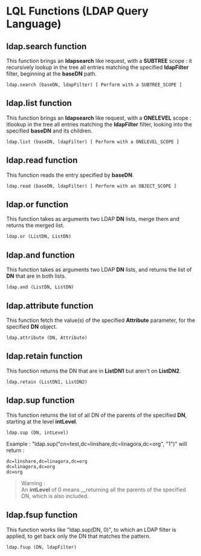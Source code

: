 # LQL Functions (LDAP Query Language)

## __ldap.search__ function

This function brings an __ldapsearch__ like request, with a __SUBTREE__ scope : it recursively lookup in the tree all entries matching the specified __ldapFilter__ filter, beginning at the
__baseDN__ path.
```
ldap.search (baseDN, ldapFilter) [ Perform with a SUBTREE_SCOPE ]
```

## __ldap.list__ function
This function brings an __ldapsearch__ like request, with a __ONELEVEL__ scope : itlookup in the tree all entries matching the __ldapFilter__ filter, looking into the specified __baseDN__ and its
children.
```
ldap.list (baseDN, ldapFilter) [ Perform with a ONELEVEL_SCOPE ]
```

## __ldap.read__ function
This function reads the entry specified by __baseDN__.
```
ldap.read (baseDN, ldapFilter) [ Perform with an OBJECT_SCOPE ]
```

## __ldap.or__ function
This function takes as arguments two LDAP __DN__ lists, merge them and returns the merged list.
```
ldap.or (ListDN, ListDN)
```

## __ldap.and__ function
This function takes as arguments two LDAP __DN__ lists, and returns the list of __DN__ that are in both lists.
```
ldap.and (ListDN, ListDN)
```

## __ldap.attribute__ function
This function fetch the value(s) of the specified __Attribute__ parameter, for the specified __DN__ object.
```
ldap.attribute (DN, Attribute)
```

## __ldap.retain__ function
This function returns the DN that are in __ListDN1__ but aren't on __ListDN2__.
```
ldap.retain (ListDN1, ListDN2)
```

## __ldap.sup__ function
This function returns the list of all DN of the parents of the specified __DN__, starting at the
level __intLevel__.
```
ldap.sup (DN, intLevel)
```
Example : "ldap.sup("cn=test,dc=linshare,dc=linagora,dc=org", "1")" will return :
```
dc=linshare,dc=linagora,dc=org
dc=linagora,dc=org
dc=org
```
> Warning :<br/>
An __intLevel__ of 0 means __returning all the parents of the specified DN, which is also included.

## __ldap.fsup__ function
This function works like "ldap.sup(DN, 0)", to which an LDAP filter is applied, to get back only the DN that matches the pattern.
```
ldap.fsup (DN, ldapFilter)
```
